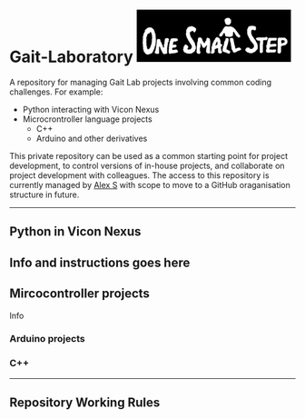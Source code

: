 # Gait-Laboratory ![logo](https://github.com/ASkGait/Gait-Laboratory/blob/main/LabLogo.png)
A repository for managing Gait Lab projects involving common coding challenges. For example\:

- Python interacting with Vicon Nexus
- Microcrontroller language projects
    - C++
    -  Arduino and other derivatives

This private repository can be used as a common starting point for project development, to control versions of in-house projects, and collaborate on project development with colleagues.
The access to this repository is currently managed by [Alex S](mailto:alex.skondras@gstt.nhs.uk?subject=[GitHub]%20Source%20%Gait20Laboratory) with scope to move to a GitHub oraganisation structure in future.

---
## Python in Vicon Nexus
Info and instructions goes here
---
## Mircocontroller projects
Info
### Arduino projects
### C++
---
## Repository Working Rules
